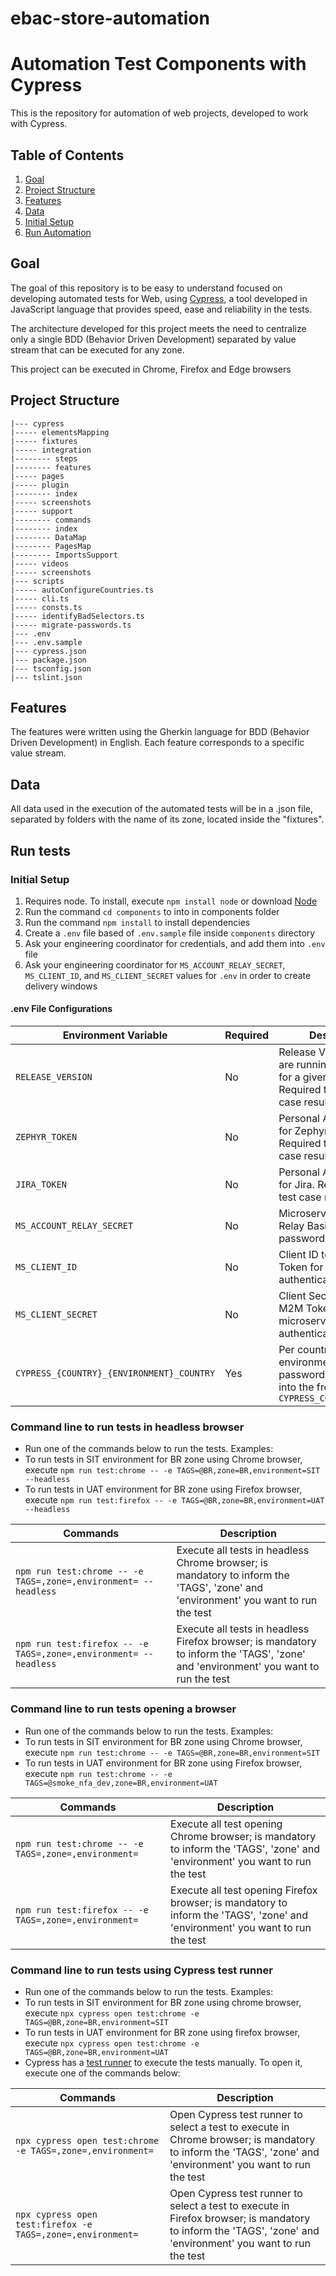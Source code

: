 # ebac-store-automation

# Automation Test Components with Cypress

This is the repository for automation of web projects, developed to work with Cypress.

## Table of Contents

1. [Goal](#goal)
2. [Project Structure](#project-structure)
3. [Features](#features)
4. [Data](#data)
5. [Initial Setup](#initial-setup)
6. [Run Automation](#run-automation)

## Goal

The goal of this repository is to be easy to understand focused on developing automated tests for Web, using [Cypress](https://www.cypress.io/), a tool developed in JavaScript language that provides speed, ease and reliability in the tests.

The architecture developed for this project meets the need to centralize only a single BDD (Behavior Driven Development) separated by value stream that can be executed for any zone.

This project can be executed in Chrome, Firefox and Edge browsers

## Project Structure

```
|--- cypress
|----- elementsMapping
|----- fixtures
|----- integration
|-------- steps
|-------- features
|----- pages
|----- plugin
|-------- index
|----- screenshots
|----- support
|-------- commands
|-------- index
|-------- DataMap
|-------- PagesMap
|-------- ImportsSupport
|----- videos
|----- screenshots
|--- scripts
|----- autoConfigureCountries.ts
|----- cli.ts
|----- consts.ts
|----- identifyBadSelectors.ts
|----- migrate-passwords.ts
|--- .env
|--- .env.sample
|--- cypress.json
|--- package.json
|--- tsconfig.json
|--- tslint.json
```

## Features

The features were written using the Gherkin language for BDD (Behavior Driven Development) in English. Each feature corresponds to a specific value stream.

## Data

All data used in the execution of the automated tests will be in a .json file, separated by folders with the name of its zone, located inside the "fixtures".

## Run tests

### Initial Setup

1. Requires node. To install, execute `npm install node` or download [Node](https://nodejs.org/en/download/)
2. Run the command `cd components` to into in components folder
3. Run the command `npm install` to install dependencies
4. Create a `.env` file based of `.env.sample` file inside `components` directory
5. Ask your engineering coordinator for credentials, and add them into `.env` file
6. Ask your engineering coordinator for `MS_ACCOUNT_RELAY_SECRET`, `MS_CLIENT_ID`, and `MS_CLIENT_SECRET` values for `.env` in order to create delivery windows


#### .env File Configurations

| Environment Variable | Required | Description | 
| --- | --- | --- |
| `RELEASE_VERSION` | No | Release Version if you are running smoke tests for a given release. Required to post test case results |
| `ZEPHYR_TOKEN` | No | Personal Access Token for Zephyr in Jira. Required to post test case results |
| `JIRA_TOKEN` | No | Personal Access Token for Jira. Required to post test case results |
| `MS_ACCOUNT_RELAY_SECRET` | No | Microservice Account Relay Basic Auth password |
| `MS_CLIENT_ID` | No | Client ID to get the M2M Token for microservice authentication |
| `MS_CLIENT_SECRET` | No | Client Secret to get the M2M Token for microservice authentication |
| `CYPRESS_{COUNTRY}_{ENVIRONMENT}_COUNTRY` | Yes | Per country and environment, this is the password for logging into the frontend. e.g. `CYPRESS_CO_SIT_PASSWORD` |


### Command line to run tests in headless browser

- Run one of the commands below to run the tests.
  Examples:
- To run tests in SIT environment for BR zone using Chrome browser, execute `npm run test:chrome -- -e TAGS=@BR,zone=BR,environment=SIT --headless`
- To run tests in UAT environment for BR zone using Firefox browser, execute `npm run test:firefox -- -e TAGS=@BR,zone=BR,environment=UAT --headless`
<p>

| Commands                                                         | Description                                                                                                                         |
| ---------------------------------------------------------------- | ----------------------------------------------------------------------------------------------------------------------------------- |
| `npm run test:chrome -- -e TAGS=,zone=,environment= --headless`  | Execute all tests in headless Chrome browser; is mandatory to inform the 'TAGS', 'zone' and 'environment' you want to run the test  |
| `npm run test:firefox -- -e TAGS=,zone=,environment= --headless` | Execute all tests in headless Firefox browser; is mandatory to inform the 'TAGS', 'zone' and 'environment' you want to run the test |

### Command line to run tests opening a browser

- Run one of the commands below to run the tests.
  Examples:
- To run tests in SIT environment for BR zone using Chrome browser, execute `npm run test:chrome -- -e TAGS=@BR,zone=BR,environment=SIT`
- To run tests in UAT environment for BR zone using Firefox browser, execute `npm run test:chrome -- -e TAGS=@smoke_nfa_dev,zone=BR,environment=UAT`
<p>

| Commands                                              | Description                                                                                                                    |
| ----------------------------------------------------- | ------------------------------------------------------------------------------------------------------------------------------ |
| `npm run test:chrome -- -e TAGS=,zone=,environment=`  | Execute all test opening Chrome browser; is mandatory to inform the 'TAGS', 'zone' and 'environment' you want to run the test  |
| `npm run test:firefox -- -e TAGS=,zone=,environment=` | Execute all test opening Firefox browser; is mandatory to inform the 'TAGS', 'zone' and 'environment' you want to run the test |

### Command line to run tests using Cypress test runner

- Run one of the commands below to run the tests.
  Examples:
- To run tests in SIT environment for BR zone using chrome browser, execute `npx cypress open test:chrome -e TAGS=@BR,zone=BR,environment=SIT`
- To run tests in UAT environment for BR zone using firefox browser, execute `npx cypress open test:chrome -e TAGS=@BR,zone=BR,environment=UAT`
- Cypress has a [test runner](https://docs.cypress.io/guides/core-concepts/test-runner.html#Overview) to execute the tests manually. To open it, execute one of the commands below:
<p>

| Commands                                                    | Description                                                                                                                                                   |
| ----------------------------------------------------------- | ------------------------------------------------------------------------------------------------------------------------------------------------------------- |
| `npx cypress open test:chrome -e TAGS=,zone=,environment=`  | Open Cypress test runner to select a test to execute in Chrome browser; is mandatory to inform the 'TAGS', 'zone' and 'environment' you want to run the test  |
| `npx cypress open test:firefox -e TAGS=,zone=,environment=` | Open Cypress test runner to select a test to execute in Firefox browser; is mandatory to inform the 'TAGS', 'zone' and 'environment' you want to run the test |

<p>
